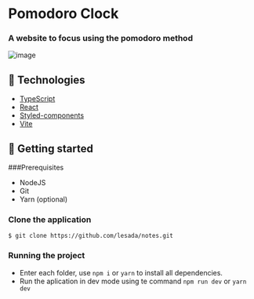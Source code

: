 # Pomodoro Clock

### A website to focus using the pomodoro method

![image](https://github.com/lesada/pomodoro-clock/assets/68572174/ec3747c3-164d-47cb-93f1-c04a96c92172)


## 🧪 Technologies

- [TypeScript](https://www.typescriptlang.org/)
- [React](https://react.dev/)
- [Styled-components](https://styled-components.com/)
- [Vite](https://vitejs.dev/)


## 🚀 Getting started

###Prerequisites

- NodeJS
- Git
- Yarn (optional)

### Clone the application

`$ git clone https://github.com/lesada/notes.git`

### Running the project

- Enter each folder, use `npm i` or `yarn` to install all dependencies.
- Run the aplication in dev mode using te command `npm run dev` or `yarn dev`

